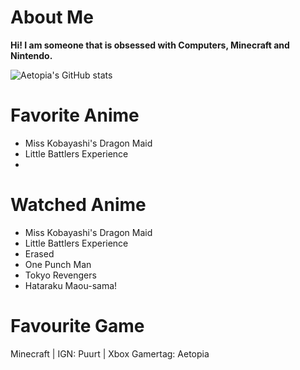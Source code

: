 # About Me
<b>Hi! I am someone that is obsessed with Computers, Minecraft and Nintendo.</b>  

![Aetopia's GitHub stats](https://github-readme-stats.vercel.app/api?username=Aetopia)

# Favorite Anime

- Miss Kobayashi's Dragon Maid     
- Little Battlers Experience 
- 
# Watched Anime

- Miss Kobayashi's Dragon Maid     
- Little Battlers Experience   
- Erased   
- One Punch Man  
- Tokyo Revengers 
- Hataraku Maou-sama!

# Favourite Game
Minecraft | IGN: Puurt | Xbox Gamertag: Aetopia

